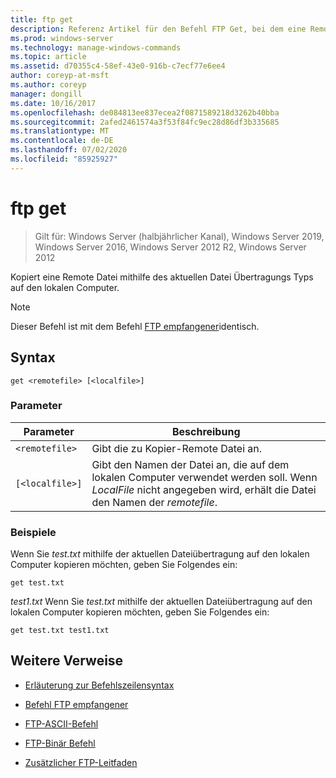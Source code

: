 ```yaml
---
title: ftp get
description: Referenz Artikel für den Befehl FTP Get, bei dem eine Remote Datei mithilfe des aktuellen Datei Übertragungs Typs auf den lokalen Computer kopiert wird.
ms.prod: windows-server
ms.technology: manage-windows-commands
ms.topic: article
ms.assetid: d70355c4-58ef-43e0-916b-c7ecf77e6ee4
author: coreyp-at-msft
ms.author: coreyp
manager: dongill
ms.date: 10/16/2017
ms.openlocfilehash: de084813ee837ecea2f0871589218d3262b40bba
ms.sourcegitcommit: 2afed2461574a3f53f84fc9ec28d86df3b335685
ms.translationtype: MT
ms.contentlocale: de-DE
ms.lasthandoff: 07/02/2020
ms.locfileid: "85925927"
---
```

# <a name="ftp-get"></a>ftp get

> Gilt für: Windows Server (halbjährlicher Kanal), Windows Server 2019, Windows Server 2016, Windows Server 2012 R2, Windows Server 2012

Kopiert eine Remote Datei mithilfe des aktuellen Datei Übertragungs Typs auf den lokalen Computer.

> [!NOTE]
> Dieser Befehl ist mit dem Befehl [FTP empfangener](ftp-recv.md)identisch.

## <a name="syntax"></a>Syntax

```
get <remotefile> [<localfile>]
```

### <a name="parameters"></a>Parameter

| Parameter | Beschreibung |
| --------- | ----------- |
| `<remotefile>` | Gibt die zu Kopier-Remote Datei an. |
| `[<localfile>]` | Gibt den Namen der Datei an, die auf dem lokalen Computer verwendet werden soll. Wenn *LocalFile* nicht angegeben wird, erhält die Datei den Namen der *remotefile*. |

### <a name="examples"></a>Beispiele

Wenn Sie *test.txt* mithilfe der aktuellen Dateiübertragung auf den lokalen Computer kopieren möchten, geben Sie Folgendes ein:

```
get test.txt
```

*test1.txt* Wenn Sie *test.txt* mithilfe der aktuellen Dateiübertragung auf den lokalen Computer kopieren möchten, geben Sie Folgendes ein:

```
get test.txt test1.txt
```

## <a name="additional-references"></a>Weitere Verweise

- [Erläuterung zur Befehlszeilensyntax](command-line-syntax-key.md)

- [Befehl FTP empfangener](ftp-recv.md)

- [FTP-ASCII-Befehl](ftp-ascii.md)

- [FTP-Binär Befehl](ftp-binary.md)

- [Zusätzlicher FTP-Leitfaden](https://docs.microsoft.com/previous-versions/orphan-topics/ws.10/cc756013(v=ws.10))

